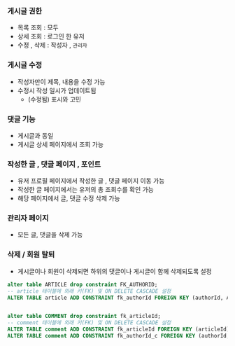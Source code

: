 ### 게시글 권한

- 목록 조회 : 모두
- 상세 조회 : 로그인 한 유저
- 수정 , 삭제 : 작성자 , `관리자`

### 게시글 수정
- 작성자만이 제목, 내용을 수정 가능
- 수정시 작성 일시가 업데이트됨
  - (수정됨) 표시와 고민

### 댓글 기능

- 게시글과 동일
- 게시글 상세 페이지에서 조회 가능


### 작성한 글 , 댓글 페이지 , 포인트 

- 유저 프로필 페이지에서 작성한 글 , 댓글 페이지 이동 가능
- 작성한 글 페이지에서는 유저의 총 조회수를 확인 가능
- 해당 페이지에서 글, 댓글 수정 삭제 가능

### 관리자 페이지

- 모든 글, 댓글을 삭제 가능


### 삭제 / 회원 탈퇴

- 게시글이나 회원이 삭제되면 하위의 댓글이나 게시글이 함께 삭제되도록 설정

```sql
alter table ARTICLE drop constraint FK_AUTHORID;
-- article 테이블에 외래 키(FK) 및 ON DELETE CASCADE 설정
ALTER TABLE article ADD CONSTRAINT fk_authorId FOREIGN KEY (authorId, AUTHOR) REFERENCES users (userId, name) ON DELETE CASCADE;


alter table COMMENT drop constraint fk_articleId;
-- comment 테이블에 외래 키(FK) 및 ON DELETE CASCADE 설정
ALTER TABLE comment ADD CONSTRAINT fk_articleId FOREIGN KEY (articleId) REFERENCES article (id) ON DELETE CASCADE;
ALTER TABLE comment ADD CONSTRAINT fk_authorId_c FOREIGN KEY (authorId, AUTHOR) REFERENCES users (userId, NAME) ON DELETE CASCADE;
```